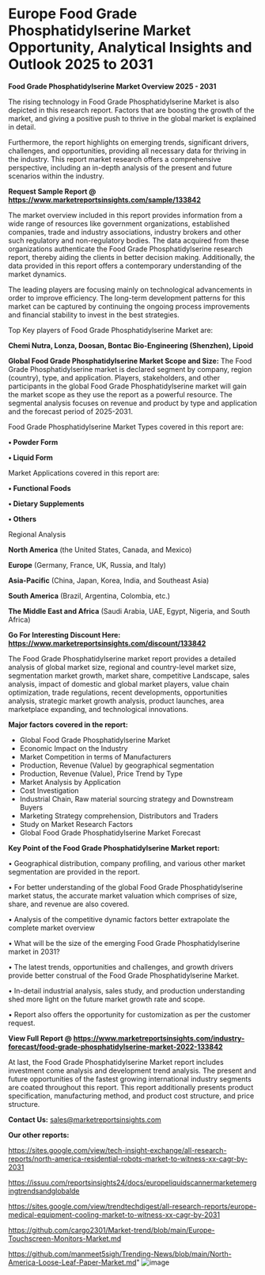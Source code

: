 # Europe Food Grade Phosphatidylserine Market Opportunity, Analytical Insights and Outlook 2025 to 2031

<Strong> Food Grade Phosphatidylserine Market Overview 2025 - 2031</strong>

The rising technology in Food Grade Phosphatidylserine Market is also depicted in this research report. Factors that are boosting the growth of the market, and giving a positive push to thrive in the global market is explained in detail.

Furthermore, the report highlights on emerging trends, significant drivers, challenges, and opportunities, providing all necessary data for thriving in the industry. This report market research offers a comprehensive perspective, including an in-depth analysis of the present and future scenarios within the industry.

<strong>Request Sample Report @ <a href=https://www.marketreportsinsights.com/sample/133842>https://www.marketreportsinsights.com/sample/133842</a></strong>

The market overview included in this report provides information from a wide range of resources like government organizations, established companies, trade and industry associations, industry brokers and other such regulatory and non-regulatory bodies. The data acquired from these organizations authenticate the Food Grade Phosphatidylserine research report, thereby aiding the clients in better decision making. Additionally, the data provided in this report offers a contemporary understanding of the market dynamics.

The leading players are focusing mainly on technological advancements in order to improve efficiency. The long-term development patterns for this market can be captured by continuing the ongoing process improvements and financial stability to invest in the best strategies.

Top Key players of Food Grade Phosphatidylserine Market are:

<strong>Chemi Nutra, Lonza, Doosan, Bontac Bio-Engineering (Shenzhen), Lipoid</strong>

<strong><b>Global Food Grade Phosphatidylserine Market Scope and Size:</b></strong>
The Food Grade Phosphatidylserine market is declared segment by company, region (country), type, and application. Players, stakeholders, and other participants in the global Food Grade Phosphatidylserine market will gain the market scope as they use the report as a powerful resource. The segmental analysis focuses on revenue and product by type and application and the forecast period of 2025-2031.

Food Grade Phosphatidylserine Market Types covered in this report are:

<strong>• Powder Form

• Liquid Form</strong>

Market Applications covered in this report are:

<strong>• Functional Foods

• Dietary Supplements

• Others</strong> 

Regional Analysis

<strong>North America</strong> (the United States, Canada, and Mexico)

<strong>Europe</strong> (Germany, France, UK, Russia, and Italy)

<strong>Asia-Pacific</strong> (China, Japan, Korea, India, and Southeast Asia)

<strong>South America</strong> (Brazil, Argentina, Colombia, etc.)

<strong>The Middle East and Africa</strong> (Saudi Arabia, UAE, Egypt, Nigeria, and South Africa)

<strong>Go For Interesting Discount Here: <a href=https://www.marketreportsinsights.com/discount/133842>https://www.marketreportsinsights.com/discount/133842</a></strong>

The Food Grade Phosphatidylserine market report provides a detailed analysis of global market size, regional and country-level market size, segmentation market growth, market share, competitive Landscape, sales analysis, impact of domestic and global market players, value chain optimization, trade regulations, recent developments, opportunities analysis, strategic market growth analysis, product launches, area marketplace expanding, and technological innovations.

<strong><b>Major factors covered in the report:</b></strong>
<ul>
  <li>Global Food Grade Phosphatidylserine Market </li>
  <li>Economic Impact on the Industry</li>
  <li>Market Competition in terms of Manufacturers</li>
  <li>Production, Revenue (Value) by geographical segmentation</li>
  <li>Production, Revenue (Value), Price Trend by Type</li>
  <li>Market Analysis by Application</li>
  <li>Cost Investigation</li>
  <li>Industrial Chain, Raw material sourcing strategy and Downstream Buyers</li>
  <li>Marketing Strategy comprehension, Distributors and Traders</li>
  <li>Study on Market Research Factors</li>
  <li>Global Food Grade Phosphatidylserine Market Forecast</li>
</ul>

<strong><b>Key Point of the Food Grade Phosphatidylserine Market report:</b></strong>

• Geographical distribution, company profiling, and various other market segmentation are provided in the report.

• For better understanding of the global Food Grade Phosphatidylserine market status, the accurate market valuation which comprises of size, share, and revenue are also covered.

• Analysis of the competitive dynamic factors better extrapolate the complete market overview

• What will be the size of the emerging Food Grade Phosphatidylserine market in 2031?

• The latest trends, opportunities and challenges, and growth drivers provide better construal of the Food Grade Phosphatidylserine Market.

• In-detail industrial analysis, sales study, and production understanding shed more light on the future market growth rate and scope.

• Report also offers the opportunity for customization as per the customer request.

<strong><b>View Full Report @ <a href=https://www.marketreportsinsights.com/industry-forecast/food-grade-phosphatidylserine-market-2022-133842>https://www.marketreportsinsights.com/industry-forecast/food-grade-phosphatidylserine-market-2022-133842</a></b></strong>


At last, the Food Grade Phosphatidylserine Market report includes investment come analysis and development trend analysis. The present and future opportunities of the fastest growing international industry segments are coated throughout this report. This report additionally presents product specification, manufacturing method, and product cost structure, and price structure.

<strong>Contact Us:</strong>
sales@marketreportsinsights.com

<strong>Our other reports:</strong>

<a href=https://sites.google.com/view/tech-insight-exchange/all-research-reports/north-america-residential-robots-market-to-witness-xx-cagr-by-2031>https://sites.google.com/view/tech-insight-exchange/all-research-reports/north-america-residential-robots-market-to-witness-xx-cagr-by-2031</a>

<a href=https://issuu.com/reportsinsights24/docs/europeliquidscannermarketemergingtrendsandglobalde>https://issuu.com/reportsinsights24/docs/europeliquidscannermarketemergingtrendsandglobalde</a>

<a href=https://sites.google.com/view/trendtechdigest/all-research-reports/europe-medical-equipment-cooling-market-to-witness-xx-cagr-by-2031>https://sites.google.com/view/trendtechdigest/all-research-reports/europe-medical-equipment-cooling-market-to-witness-xx-cagr-by-2031</a>

<a href=https://github.com/cargo2301/Market-trend/blob/main/Europe-Touchscreen-Monitors-Market.md>https://github.com/cargo2301/Market-trend/blob/main/Europe-Touchscreen-Monitors-Market.md</a>

<a href=https://github.com/manmeet5sigh/Trending-News/blob/main/North-America-Loose-Leaf-Paper-Market.md>https://github.com/manmeet5sigh/Trending-News/blob/main/North-America-Loose-Leaf-Paper-Market.md</a>"
![image](https://github.com/user-attachments/assets/e75cdf83-1b76-4632-a8be-2f38acd4212f)
